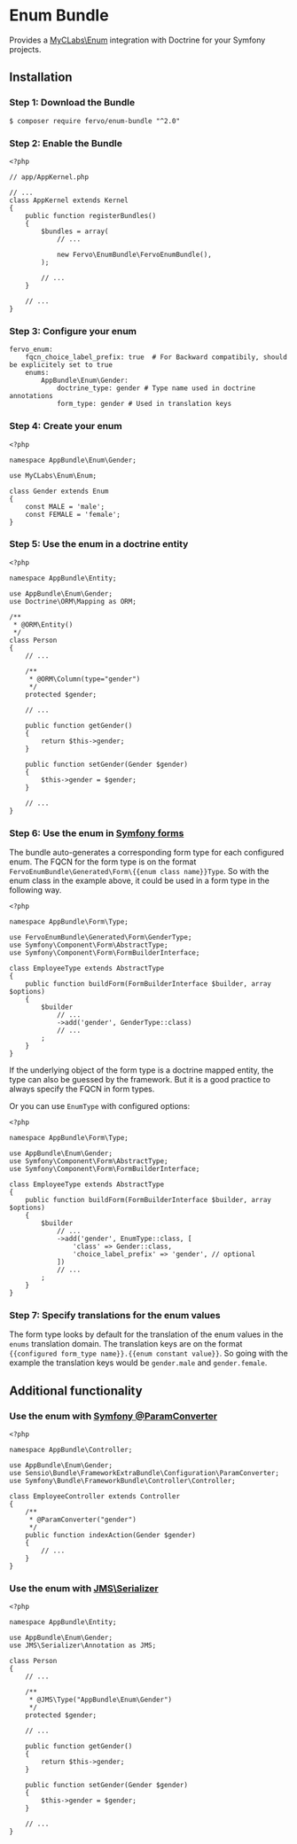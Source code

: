 # Enum Bundle

Provides a [MyCLabs\Enum][myclabs-enum-homepage] integration with Doctrine for your Symfony projects.

## Installation

### Step 1: Download the Bundle

    $ composer require fervo/enum-bundle "^2.0"

### Step 2: Enable the Bundle

    <?php

    // app/AppKernel.php

    // ...
    class AppKernel extends Kernel
    {
        public function registerBundles()
        {
            $bundles = array(
                // ...

                new Fervo\EnumBundle\FervoEnumBundle(),
            );

            // ...
        }

        // ...
    }

### Step 3: Configure your enum

    fervo_enum:
        fqcn_choice_label_prefix: true  # For Backward compatibily, should be explicitely set to true
        enums:
            AppBundle\Enum\Gender:
                doctrine_type: gender # Type name used in doctrine annotations
                form_type: gender # Used in translation keys

### Step 4: Create your enum

    <?php

    namespace AppBundle\Enum\Gender;

    use MyCLabs\Enum\Enum;

    class Gender extends Enum
    {
        const MALE = 'male';
        const FEMALE = 'female';
    }

### Step 5: Use the enum in a doctrine entity

    <?php

    namespace AppBundle\Entity;

    use AppBundle\Enum\Gender;
    use Doctrine\ORM\Mapping as ORM;

    /**
     * @ORM\Entity()
     */
    class Person
    {
        // ...

        /**
         * @ORM\Column(type="gender")
         */
        protected $gender;

        // ...

        public function getGender()
        {
            return $this->gender;
        }

        public function setGender(Gender $gender)
        {
            $this->gender = $gender;
        }

        // ...
    }

### Step 6: Use the enum in [Symfony forms][symfony-forms-homepage]

The bundle auto-generates a corresponding form type for each configured enum. The FQCN for the form type is on the format `FervoEnumBundle\Generated\Form\{{enum class name}}Type`. So with the enum class in the example above, it could be used in a form type in the following way.

    <?php

    namespace AppBundle\Form\Type;

    use FervoEnumBundle\Generated\Form\GenderType;
    use Symfony\Component\Form\AbstractType;
    use Symfony\Component\Form\FormBuilderInterface;

    class EmployeeType extends AbstractType
    {
        public function buildForm(FormBuilderInterface $builder, array $options)
        {
            $builder
            	// ...
                ->add('gender', GenderType::class)
                // ...
            ;
        }
    }

If the underlying object of the form type is a doctrine mapped entity, the type can also be guessed by the framework. But it is a good practice to always specify the FQCN in form types.

Or you can use `EnumType` with configured options:

    <?php

    namespace AppBundle\Form\Type;

    use AppBundle\Enum\Gender;
    use Symfony\Component\Form\AbstractType;
    use Symfony\Component\Form\FormBuilderInterface;

    class EmployeeType extends AbstractType
    {
        public function buildForm(FormBuilderInterface $builder, array $options)
        {
            $builder
            	// ...
                ->add('gender', EnumType::class, [
                    'class' => Gender::class,
                    'choice_label_prefix' => 'gender', // optional
                ])
                // ...
            ;
        }
    }

### Step 7: Specify translations for the enum values

The form type looks by default for the translation of the enum values in the `enums` translation domain. The translation keys are on the format `{{configured form_type name}}.{{enum constant value}}`. So going with the example the translation keys would be `gender.male` and `gender.female`.

## Additional functionality

### Use the enum with [Symfony @ParamConverter][symfony-paramconver-homepage]

    <?php

    namespace AppBundle\Controller;

    use AppBundle\Enum\Gender;
    use Sensio\Bundle\FrameworkExtraBundle\Configuration\ParamConverter;
    use Symfony\Bundle\FrameworkBundle\Controller\Controller;

    class EmployeeController extends Controller
    {
        /**
         * @ParamConverter("gender")
         */
        public function indexAction(Gender $gender)
        {
            // ...
        }
    }

### Use the enum with [JMS\Serializer][jms-serializer-homepage]

    <?php

    namespace AppBundle\Entity;

    use AppBundle\Enum\Gender;
    use JMS\Serializer\Annotation as JMS;

    class Person
    {
        // ...

        /**
         * @JMS\Type("AppBundle\Enum\Gender")
         */
        protected $gender;

        // ...

        public function getGender()
        {
            return $this->gender;
        }

        public function setGender(Gender $gender)
        {
            $this->gender = $gender;
        }

        // ...
    }

[myclabs-enum-homepage]: https://github.com/myclabs/php-enum
[jms-serializer-homepage]: http://jmsyst.com/libs/serializer
[symfony-forms-homepage]: http://symfony.com/doc/current/book/forms.html
[symfony-paramconver-homepage]: http://symfony.com/doc/current/bundles/SensioFrameworkExtraBundle/annotations/converters.html
